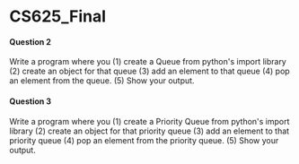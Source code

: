 # CS625_Final

#### Question 2

Write a program where you (1) create a Queue from python's import library (2) create an object for that queue (3) add an element to that queue (4) pop an element from the queue. (5) Show your output. 

#### Question 3

Write a program where you (1) create a Priority Queue from python's import library (2) create an object for that priority queue (3) add an element to that priority queue (4) pop an element from the priority queue. (5) Show your output. 
